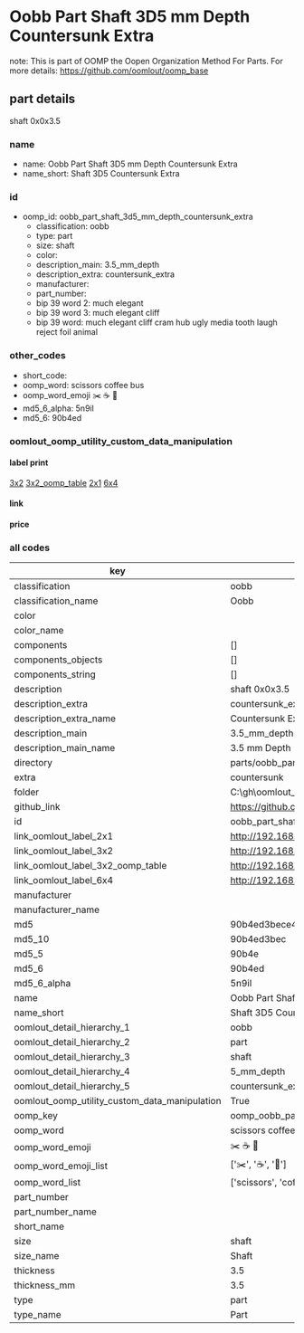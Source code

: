 # Oobb Part Shaft 3D5 mm Depth Countersunk Extra  

note: This is part of OOMP the Oopen Organization Method For Parts. For more details: https://github.com/oomlout/oomp_base

##  part details
  



shaft 0x0x3.5



### name
* name: Oobb Part Shaft 3D5 mm Depth Countersunk Extra
* name_short: Shaft 3D5 Countersunk Extra
### id
* oomp_id: oobb_part_shaft_3d5_mm_depth_countersunk_extra
  * classification: oobb
  * type: part
  * size: shaft
  * color: 
  * description_main: 3.5_mm_depth
  * description_extra: countersunk_extra
  * manufacturer: 
  * part_number: 
  * bip 39 word 2: much elegant
  * bip 39 word 3: much elegant cliff
  * bip 39 word: much elegant cliff cram hub ugly media tooth laugh reject foil animal

### other_codes
* short_code: 
* oomp_word: scissors coffee bus
* oomp_word_emoji :scissors: :coffee: :bus:
* md5_6_alpha: 5n9il
* md5_6: 90b4ed






### oomlout_oomp_utility_custom_data_manipulation
#### label print
[3x2](http://192.168.1.245:1112/?label=oomp%205n9il)
[3x2_oomp_table](http://192.168.1.108:1112/?label=oomp%205n9il)
[2x1](http://192.168.1.242:1112/?label=oomp%205n9il)
[6x4](http://192.168.1.55:1112/?label=oomp%205n9il)    

#### link

                              

#### price







### all codes 
| key | value |  
| --- | --- |  
| classification | oobb |  
| classification_name | Oobb |  
| color |  |  
| color_name |  |  
| components | [] |  
| components_objects | [] |  
| components_string | [] |  
| description | shaft 0x0x3.5 |  
| description_extra | countersunk_extra |  
| description_extra_name | Countersunk Extra |  
| description_main | 3.5_mm_depth |  
| description_main_name | 3.5 mm Depth |  
| directory | parts/oobb_part_shaft_3d5_mm_depth_countersunk_extra |  
| extra | countersunk |  
| folder | C:\gh\oomlout_oobb_version_4_generated_parts\things\oobb_part_shaft_3d5_mm_depth_countersunk_extra |  
| github_link | https://github.com/oomlout/oomlout_oomp_part_src/tree/main/parts/oobb_part_shaft_3d5_mm_depth_countersunk_extra |  
| id | oobb_part_shaft_3d5_mm_depth_countersunk_extra |  
| link_oomlout_label_2x1 | http://192.168.1.242:1112/?label=oomp%205n9il |  
| link_oomlout_label_3x2 | http://192.168.1.245:1112/?label=oomp%205n9il |  
| link_oomlout_label_3x2_oomp_table | http://192.168.1.108:1112/?label=oomp%205n9il |  
| link_oomlout_label_6x4 | http://192.168.1.55:1112/?label=oomp%205n9il |  
| manufacturer |  |  
| manufacturer_name |  |  
| md5 | 90b4ed3bece4d14fb037432255d1e488 |  
| md5_10 | 90b4ed3bec |  
| md5_5 | 90b4e |  
| md5_6 | 90b4ed |  
| md5_6_alpha | 5n9il |  
| name | Oobb Part Shaft 3D5 mm Depth Countersunk Extra |  
| name_short | Shaft 3D5 Countersunk Extra |  
| oomlout_detail_hierarchy_1 | oobb |  
| oomlout_detail_hierarchy_2 | part |  
| oomlout_detail_hierarchy_3 | shaft |  
| oomlout_detail_hierarchy_4 | 5_mm_depth |  
| oomlout_detail_hierarchy_5 | countersunk_extra |  
| oomlout_oomp_utility_custom_data_manipulation | True |  
| oomp_key | oomp_oobb_part_shaft_3d5_mm_depth_countersunk_extra |  
| oomp_word | scissors coffee bus |  
| oomp_word_emoji | :scissors: :coffee: :bus: |  
| oomp_word_emoji_list | [':scissors:', ':coffee:', ':bus:'] |  
| oomp_word_list | ['scissors', 'coffee', 'bus'] |  
| part_number |  |  
| part_number_name |  |  
| short_name |  |  
| size | shaft |  
| size_name | Shaft |  
| thickness | 3.5 |  
| thickness_mm | 3.5 |  
| type | part |  
| type_name | Part |  
